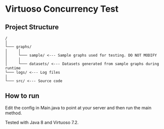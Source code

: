 # Virtuoso Concurrency Test

## Project Structure

```
/
│
└─── graphs/
│     │
│     └─── sample/ <--- Sample graphs used for testing. DO NOT MODIFY
│     │
│     └─── datasets/ <--- Datasets generated from sample graphs during runtime
└─── logs/ <--- Log files
│
└─── src/ <--- Source code
```

## How to run

Edit the config in Main.java to point at your server and then run the main method.

Tested with Java 8 and Virtuoso 7.2.